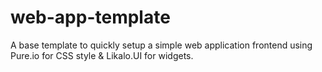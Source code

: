 # web-app-template
A base template to quickly setup a simple web application frontend using Pure.io for CSS style &amp; Likalo.UI for widgets.
